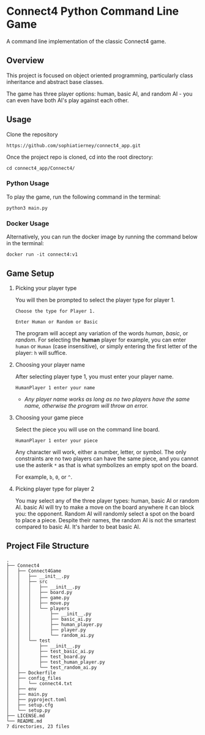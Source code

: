 # Connect4 Python Command Line Game

A command line implementation of the classic Connect4 game.

## Overview

This project is focused on object oriented programming, particularly class inheritance and abstract base classes.

The game has three player options: human, basic AI, and random AI - you can even have both AI's play against each other.

## Usage

Clone the repository

```bash:
https://github.com/sophiatierney/connect4_app.git
```

Once the project repo is cloned, cd into the root directory:

```bash:
cd connect4_app/Connect4/ 
```

### Python Usage

To play the game, run the following command in the terminal:

```bash:
python3 main.py 
```

### Docker Usage

Alternatively, you can run the docker image by running the command below in the terminal:

```bash:
docker run -it connect4:v1 
```

## Game Setup

1. Picking your player type

    You will then be prompted to select the player type for player $1$.

    ```Choose the type for Player 1.```

    ```Enter Human or Random or Basic```

    The program will accept any variation of the words *human*, *basic*, or *random*. For selecting the **human** player for example, you can enter ```human``` or ```Human``` (case insensitive), or simply entering the first letter of the player: ```h``` will suffice.

2. Choosing your player name

    After selecting player type $1$, you must enter your player name.

    ``` HumanPlayer 1 enter your name ```

    - *Any player name works as long as no two players have the same name, otherwise the program will throw an error.*

3. Choosing your game piece

    Select the piece you will use on the command line board.

    ``` HumanPlayer 1 enter your piece ```

    Any character will work, either a number, letter, or symbol. The only constraints are no two players can have the same piece, and you cannot use the asterik ```*``` as that is what symbolizes an empty spot on the board.

    For example, ```b```, ```0```, or ```^```.

4. Picking player type for player $2$

    You may select any of the three player types: human, basic AI or random AI. basic AI will try to make a move on the board anywhere it can block you: the opponent. Random AI will randomly select a spot on the board to place a piece. Despite their names, the random AI is not the smartest compared to basic AI. It's harder to beat basic AI.

## Project File Structure

```bash:
.
├── Connect4
│   ├── Connect4Game
│   │   ├── __init__.py
│   │   ├── src
│   │   │   ├── __init__.py
│   │   │   ├── board.py
│   │   │   ├── game.py
│   │   │   ├── move.py
│   │   │   └── players
│   │   │       ├── __init__.py
│   │   │       ├── basic_ai.py
│   │   │       ├── human_player.py
│   │   │       ├── player.py
│   │   │       └── random_ai.py
│   │   └── test
│   │       ├── __init__.py
│   │       ├── test_basic_ai.py
│   │       ├── test_board.py
│   │       ├── test_human_player.py
│   │       └── test_random_ai.py
│   ├── Dockerfile
│   ├── config_files
│   │   └── connect4.txt
│   ├── env
│   ├── main.py
│   ├── pyproject.toml
│   ├── setup.cfg
│   └── setup.py
├── LICENSE.md
└── README.md
7 directories, 23 files
```
